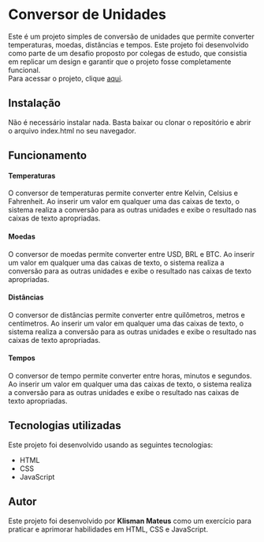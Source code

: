 <h1>Conversor de Unidades</h1>
Este é um projeto simples de conversão de unidades que permite converter temperaturas, moedas, distâncias e tempos. Este projeto foi desenvolvido como parte de um desafio proposto por colegas de estudo, que consistia em replicar um design e garantir que o projeto fosse completamente funcional.
</br>
Para acessar o projeto, clique <a href="https://conversordeunidades.netlify.app/">aqui</a>.

<h2>Instalação</h2>
Não é necessário instalar nada. Basta baixar ou clonar o repositório e abrir o arquivo index.html no seu navegador.

<h2>Funcionamento</h2>
<h4>Temperaturas</h4>
O conversor de temperaturas permite converter entre Kelvin, Celsius e Fahrenheit. Ao inserir um valor em qualquer uma das caixas de texto, o sistema realiza a conversão para as outras unidades e exibe o resultado nas caixas de texto apropriadas.

<h4>Moedas</h4>
O conversor de moedas permite converter entre USD, BRL e BTC. Ao inserir um valor em qualquer uma das caixas de texto, o sistema realiza a conversão para as outras unidades e exibe o resultado nas caixas de texto apropriadas.

<h4>Distâncias</h4>
O conversor de distâncias permite converter entre quilômetros, metros e centímetros. Ao inserir um valor em qualquer uma das caixas de texto, o sistema realiza a conversão para as outras unidades e exibe o resultado nas caixas de texto apropriadas.

<h4>Tempos</h4>
O conversor de tempo permite converter entre horas, minutos e segundos. Ao inserir um valor em qualquer uma das caixas de texto, o sistema realiza a conversão para as outras unidades e exibe o resultado nas caixas de texto apropriadas.

<h2>Tecnologias utilizadas</h2>
Este projeto foi desenvolvido usando as seguintes tecnologias:
<ul>
  <li>HTML</li>
  <li>CSS</li>
  <li>JavaScript</li>
</ul>
<h2>Autor</h2>
Este projeto foi desenvolvido por <b>Klisman Mateus</b> como um exercício para praticar e aprimorar habilidades em HTML, CSS e JavaScript.
